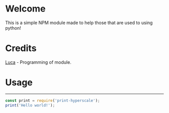 # Welcome
This is a simple NPM module made to help those that are used to using python! 

# Credits
[Luca](https://hyperscripts.co) - Programming of module.

# Usage
---
```js
const print = require('print-hyperscale');
print('Hello world!');
```